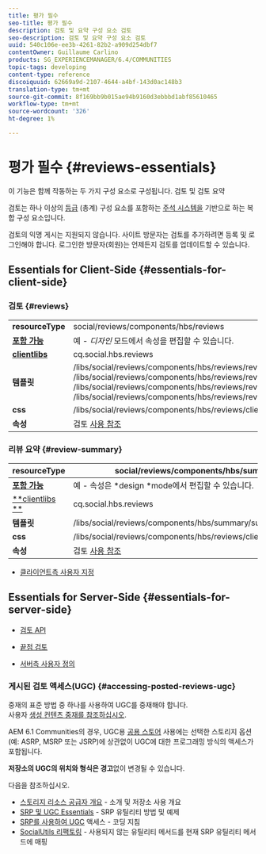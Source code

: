 ```yaml
---
title: 평가 필수
seo-title: 평가 필수
description: 검토 및 요약 구성 요소 검토
seo-description: 검토 및 요약 구성 요소 검토
uuid: 540c106e-ee3b-4261-82b2-a909d254dbf7
contentOwner: Guillaume Carlino
products: SG_EXPERIENCEMANAGER/6.4/COMMUNITIES
topic-tags: developing
content-type: reference
discoiquuid: 62669a9d-2107-4644-a4bf-143d0ac148b3
translation-type: tm+mt
source-git-commit: 8f169bb9b015ae94b9160d3ebbbd1abf85610465
workflow-type: tm+mt
source-wordcount: '326'
ht-degree: 1%

---
```



# 평가 필수 {#reviews-essentials}

이 기능은 함께 작동하는 두 가지 구성 요소로 구성됩니다. 검토 및 검토 요약

검토는 하나 이상의 [등급](essentials-comments.md) (총계) 구성 요소를 포함하는 [주석 시스템을](rating-basics.md) 기반으로 하는 복합 구성 요소입니다.

검토의 익명 게시는 지원되지 않습니다. 사이트 방문자는 검토를 추가하려면 등록 및 로그인해야 합니다. 로그인한 방문자(회원)는 언제든지 검토를 업데이트할 수 있습니다.

## Essentials for Client-Side {#essentials-for-client-side}

### 검토 {#reviews}

<table> 
 <tbody>
  <tr>
   <td> <strong>resourceType</strong></td> 
   <td>social/reviews/components/hbs/reviews</td> 
  </tr>
  <tr>
   <td> <a href="scf.md#add-or-include-a-communities-component"><strong>포함 가능</strong></a></td> 
   <td>예 - <i>디자인 </i>모드에서 속성을 편집할 수 있습니다.</td> 
  </tr>
  <tr>
   <td> <a href="client-customize.md#clientlibs-for-scf"><strong>clientlibs</strong></a></td> 
   <td>cq.social.hbs.reviews</td> 
  </tr>
  <tr>
   <td> <strong>템플릿</strong></td> 
   <td> /libs/social/reviews/components/hbs/reviews/reviews.hbs<br /> /libs/social/reviews/components/hbs/reviews/review/review.hbs<br /> /libs/social/reviews/components/hbs/reviews/review/status.hbs<br /> /libs/social/reviews/components/hbs/reviews/review/toolbar.hbs</td> 
  </tr>
  <tr>
   <td> <strong>css</strong></td> 
   <td> /libs/social/reviews/components/hbs/reviews/clientlibs/review.css</td> 
  </tr>
  <tr>
   <td><strong>속성</strong></td> 
   <td>검토 <a href="reviews.md">사용 참조</a></td> 
  </tr>
 </tbody>
</table>

### 리뷰 요약 {#review-summary}

| **resourceType** | social/reviews/components/hbs/summary |
|---|---|
| [**포함 가능&#x200B;**](scf.md#add-or-include-a-communities-component) | 예 - 속성은 *design *mode에서 편집할 수 있습니다. |
| [**clientlibs **](client-customize.md#clientlibs-for-scf) | cq.social.hbs.reviews |
| **템플릿** | /libs/social/reviews/components/hbs/summary/summary.hbs |
| **css** | /libs/social/reviews/components/hbs/reviews/clientlibs/review.css |
| **속성** | 검토 [사용 참조](reviews.md) |

* [클라이언트측 사용자 지정](client-customize.md)

## Essentials for Server-Side {#essentials-for-server-side}

* [검토 API](https://helpx.adobe.com/experience-manager/6-4/sites/developing/using/reference-materials/javadoc/com/adobe/cq/social/review/client/api/package-summary.html)

* [끝점 검토](https://helpx.adobe.com/experience-manager/6-4/sites/developing/using/reference-materials/javadoc/com/adobe/cq/social/review/client/endpoints/package-summary.html)

* [서버측 사용자 정의](server-customize.md)

### 게시된 검토 액세스(UGC) {#accessing-posted-reviews-ugc}

중재의 표준 방법 중 하나를 사용하여 UGC를 중재해야 합니다.\
사용자 [생성 컨텐츠 중재를 참조하십시오](moderate-ugc.md).

AEM 6.1 Communities의 경우, UGC용 [공용 스토어](working-with-srp.md) 사용에는 선택한 스토리지 옵션(예: ASRP, MSRP 또는 JSRP)에 상관없이 UGC에 대한 프로그래밍 방식의 액세스가 포함됩니다.

**저장소의 UGC의 위치와 형식은 경고**&#x200B;없이 변경될 수 있습니다.

다음을 참조하십시오.

* [스토리지 리소스 공급자 개요](srp.md) - 소개 및 저장소 사용 개요
* [SRP 및 UGC Essentials](srp-and-ugc.md) - SRP 유틸리티 방법 및 예제
* [SRP를 사용하여 UGC](accessing-ugc-with-srp.md) 액세스 - 코딩 지침
* [SocialUtils 리팩토링](socialutils.md) - 사용되지 않는 유틸리티 메서드를 현재 SRP 유틸리티 메서드에 매핑

